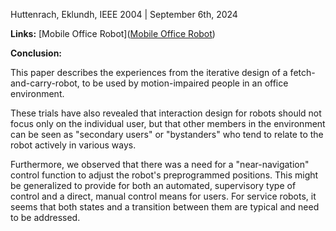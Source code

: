 Huttenrach, Eklundh, IEEE 2004 | September 6th, 2024

**Links:** [Mobile Office Robot]([Mobile Office Robot](https://ieeexplore.ieee.org/abstract/document/1291660/authors#authors))

**Conclusion:** 

This paper describes the experiences from the iterative design of a fetch-and-carry-robot, to be used by motion-impaired people in an office environment.

These trials have also revealed that interaction design for robots should not focus only on the individual user, but that other members in the environment can be seen as "secondary users" or "bystanders" who tend to relate to the robot actively in various ways.

Furthermore, we observed that there was a need for a "near-navigation" control function to adjust the robot's preprogrammed positions. This might be generalized to provide for both an automated, supervisory type of control and a direct, manual control means for users. For service robots, it seems that both states and a transition between them are typical and need to be addressed.